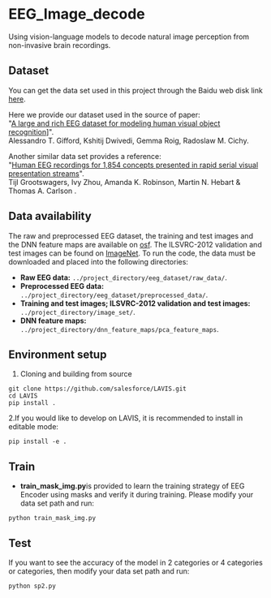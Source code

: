 # EEG_Image_decode
Using vision-language models to decode natural image perception from non-invasive brain recordings.

## Dataset
You can get the data set used in this project through the Baidu web disk link [here](https://pan.baidu.com/s/1-1hgpoi4nereLVqE4ylE_g?pwd=nid5).</br>

Here we provide our dataset used in the source of paper:</br>"[A large and rich EEG dataset for modeling human visual object recognition](https://www.sciencedirect.com/science/article/pii/S1053811922008758?via%3Dihub)]".</br>
Alessandro T. Gifford, Kshitij Dwivedi, Gemma Roig, Radoslaw M. Cichy.


Another similar data set provides a reference:</br>"[Human EEG recordings for 1,854 concepts presented in rapid serial visual presentation streams](https://www.nature.com/articles/s41597-021-01102-7)".</br>
Tijl Grootswagers, Ivy Zhou, Amanda K. Robinson, Martin N. Hebart & Thomas A. Carlson .


## Data availability
The raw and preprocessed EEG dataset, the training and test images and the DNN feature maps are available on [osf](https://osf.io/3jk45/). The ILSVRC-2012 validation and test images can be found on [ImageNet](https://www.image-net.org/download.php). To run the code, the data must be downloaded and placed into the following directories:

- **Raw EEG data:** `../project_directory/eeg_dataset/raw_data/`.
- **Preprocessed EEG data:** `../project_directory/eeg_dataset/preprocessed_data/`.
- **Training and test images; ILSVRC-2012 validation and test images:** `../project_directory/image_set/`.
- **DNN feature maps:** `../project_directory/dnn_feature_maps/pca_feature_maps`.



## Environment setup
1. Cloning and building from source
```
git clone https://github.com/salesforce/LAVIS.git
cd LAVIS
pip install .
```
2.If you would like to develop on LAVIS, it is recommended to install in editable mode:
```
pip install -e .
```

## Train 
- **train_mask_img.py**is provided to learn the training strategy of EEG Encoder using masks and verify it during training. Please modify your data set path and run:
```
python train_mask_img.py
```
## Test 
If you want to see the accuracy of the model in 2 categories or 4 categories or categories, then modify your data set path and run:
```
python sp2.py
```
